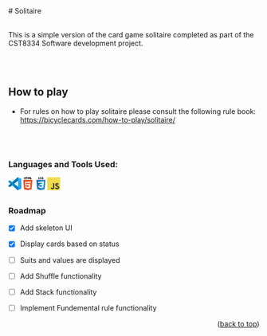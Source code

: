 <div id="top"></div>
# Solitaire

<br />
<br />

This is a simple version of the card game solitaire completed as part of the CST8334 Software development project.


<br />
<br />

## How to play
- For rules on how to play solitaire please consult the following rule book: https://bicyclecards.com/how-to-play/solitaire/ 

<br />
<br />

### Languages and Tools Used:

<img align="left" alt="Visual Studio Code" width="26px" src="https://raw.githubusercontent.com/github/explore/80688e429a7d4ef2fca1e82350fe8e3517d3494d/topics/visual-studio-code/visual-studio-code.png" />
<img align="left" alt="HTML5" width="26px" src="https://raw.githubusercontent.com/github/explore/80688e429a7d4ef2fca1e82350fe8e3517d3494d/topics/html/html.png" />
<img align="left" alt="CSS3" width="26px" src="https://raw.githubusercontent.com/github/explore/80688e429a7d4ef2fca1e82350fe8e3517d3494d/topics/css/css.png" />
<img align="left" alt="JavaScript" width="26px" src="https://raw.githubusercontent.com/github/explore/80688e429a7d4ef2fca1e82350fe8e3517d3494d/topics/javascript/javascript.png" />

<br />
<br />

### Roadmap

- [x] Add skeleton UI
- [x] Display cards based on status
- [ ] Suits and values are displayed
- [ ] Add Shuffle functionality
- [ ] Add Stack functionality
- [ ] Implement Fundemental rule functionality
   

<p align="right">(<a href="#top">back to top</a>)</p>

<!-- MARKDOWN LINKS & IMAGES -->

